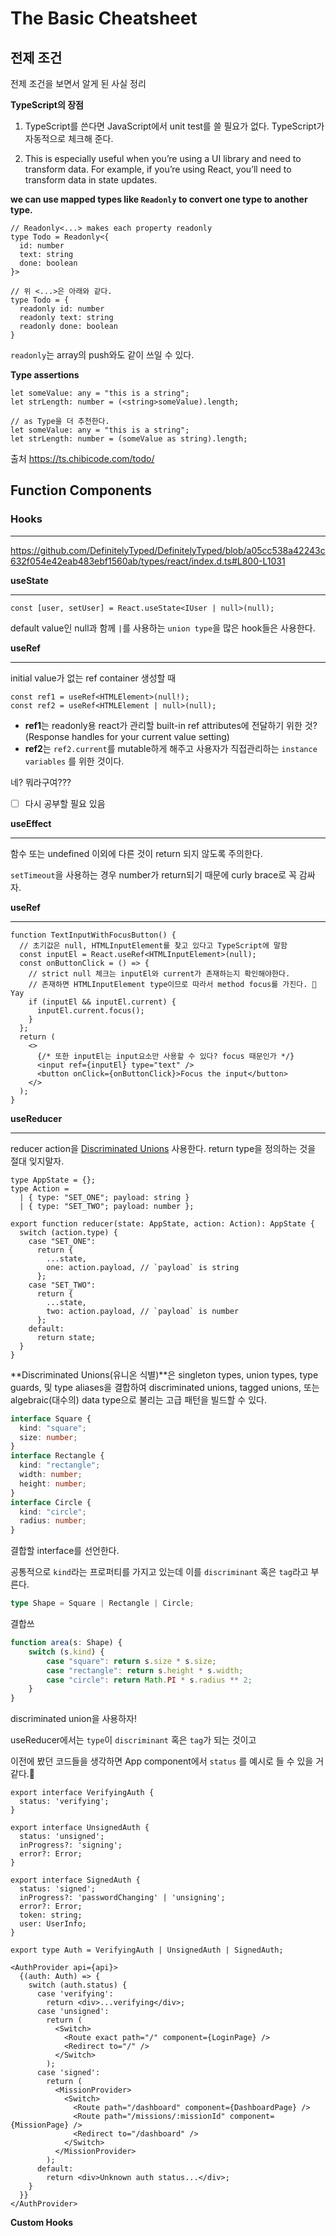 # **The Basic Cheatsheet**

## 전제 조건

전제 조건을 보면서 알게 된 사실 정리

**TypeScript의 장점** 

1. TypeScript를 쓴다면 JavaScript에서 unit test를 쓸 필요가 없다. TypeScript가 자동적으로 체크해 준다.

2. This is especially useful when you’re using a UI library and need to transform data.
   For example, if you’re using React, you’ll need to transform data in state updates. 

**we can use mapped types like `Readonly` to convert one type to another type.**

   ```tsx
   // Readonly<...> makes each property readonly
   type Todo = Readonly<{
     id: number
     text: string
     done: boolean
   }>
   
   // 위 <...>은 아래와 같다.
   type Todo = {
     readonly id: number
     readonly text: string
     readonly done: boolean
   }
   ```

`readonly`는 array의 push와도 같이 쓰일 수 있다.

**Type assertions**

```tsx
let someValue: any = "this is a string";
let strLength: number = (<string>someValue).length;
```

```tsx
// as Type을 더 추천한다.
let someValue: any = "this is a string";
let strLength: number = (someValue as string).length;
```

출처 https://ts.chibicode.com/todo/



## Function Components

### Hooks

---

https://github.com/DefinitelyTyped/DefinitelyTyped/blob/a05cc538a42243c632f054e42eab483ebf1560ab/types/react/index.d.ts#L800-L1031

**useState**

---

```tsx
const [user, setUser] = React.useState<IUser | null>(null);
```

default value인 null과 함께 `|`를 사용하는 `union type`을 많은 hook들은 사용한다.

**useRef**

---

initial value가 없는 ref container 생성할 때

```tsx
const ref1 = useRef<HTMLElement>(null!);
const ref2 = useRef<HTMLElement | null>(null);
```

* **ref1**는 readonly용 react가 관리할  built-in ref attributes에 전달하기 위한 것? (Response handles for your current value setting)
* **ref2**는 `ref2.current`를 mutable하게 해주고 사용자가 직접관리하는 `instance variables` 를 위한 것이다.

네? 뭐라구여??? 

* [ ] 다시 공부할 필요 있음

**useEffect**

---

함수 또는 undefined 이외에 다른 것이 return 되지 않도록 주의한다.

`setTimeout`을 사용하는 경우 number가 return되기 때문에 curly brace로 꼭 감싸자.

**useRef**

---

```tsx
function TextInputWithFocusButton() {
  // 초기값은 null, HTMLInputElement를 찾고 있다고 TypeScript에 말함
  const inputEl = React.useRef<HTMLInputElement>(null);
  const onButtonClick = () => {
    // strict null 체크는 inputEl와 current가 존재하는지 확인해야한다.
    // 존재하면 HTMLInputElement type이므로 따라서 method focus를 가진다. 🙂 Yay
    if (inputEl && inputEl.current) {
      inputEl.current.focus();
    }
  };
  return (
    <>
      {/* 또한 inputEl는 input요소만 사용할 수 있다? focus 때문인가 */}
      <input ref={inputEl} type="text" />
      <button onClick={onButtonClick}>Focus the input</button>
    </>
  );
}
```

**useReducer**

---

reducer action을 [Discriminated Unions](https://www.typescriptlang.org/docs/handbook/advanced-types.html#discriminated-unions) 사용한다. return type을 정의하는 것을 절대 잊지말자.

```tsx
type AppState = {};
type Action =
  | { type: "SET_ONE"; payload: string }
  | { type: "SET_TWO"; payload: number };

export function reducer(state: AppState, action: Action): AppState {
  switch (action.type) {
    case "SET_ONE":
      return {
        ...state,
        one: action.payload, // `payload` is string
      };
    case "SET_TWO":
      return {
        ...state,
        two: action.payload, // `payload` is number
      };
    default:
      return state;
  }
}
```

**Discriminated Unions(유니온 식별)**은 singleton types, union types, type guards, 및 type aliases을 결합하여 discriminated unions,  tagged unions,  또는 algebraic(대수의) data type으로 불리는 고급 패턴을 빌드할 수 있다.

```ts
interface Square {
  kind: "square";
  size: number;
}
interface Rectangle {
  kind: "rectangle";
  width: number;
  height: number;
}
interface Circle {
  kind: "circle";
  radius: number;
}
```

결합할 interface를 선언한다.

공통적으로 `kind`라는 프로퍼티를 가지고 있는데 이를 `discriminant` 혹은 `tag`라고 부른다.

```ts
type Shape = Square | Rectangle | Circle;
```

결합쓰

```ts
function area(s: Shape) {
    switch (s.kind) {
        case "square": return s.size * s.size;
        case "rectangle": return s.height * s.width;
        case "circle": return Math.PI * s.radius ** 2;
    }
}
```

discriminated union을 사용하자!

useReducer에서는 `type`이  `discriminant` 혹은 `tag`가 되는 것이고

이전에 봤던 코드들을 생각하면 App component에서 `status` 를 예시로 들 수 있을 거 같다.🤭

```tsx
export interface VerifyingAuth {
  status: 'verifying';
}

export interface UnsignedAuth {
  status: 'unsigned';
  inProgress?: 'signing';
  error?: Error;
}

export interface SignedAuth {
  status: 'signed';
  inProgress?: 'passwordChanging' | 'unsigning';
  error?: Error;
  token: string;
  user: UserInfo;
}
```

```tsx
export type Auth = VerifyingAuth | UnsignedAuth | SignedAuth;
```

```tsx
<AuthProvider api={api}>
  {(auth: Auth) => {
    switch (auth.status) {
      case 'verifying':
        return <div>...verifying</div>;
      case 'unsigned':
        return (
          <Switch>
            <Route exact path="/" component={LoginPage} />
            <Redirect to="/" />
          </Switch>
        );
      case 'signed':
        return (
          <MissionProvider>
            <Switch>
              <Route path="/dashboard" component={DashboardPage} />
              <Route path="/missions/:missionId" component={MissionPage} />
              <Redirect to="/dashboard" />
            </Switch>
          </MissionProvider>
        );
      default:
        return <div>Unknown auth status...</div>;
    }
  }}
</AuthProvider>
```

**Custom Hooks**








